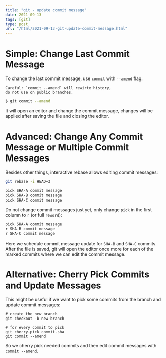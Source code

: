 ```yaml
---
title: "git - update commit message"
date: 2021-09-13
tags: [git]
type: post
url: "/html/2021-09-13-git-update-commit-message.html"
---
```


# Simple: Change Last Commit Message

To change the last commit message, use `commit` with `--amend` flag:

```
Careful: `commit --amend` will rewirte history,
do not use on public branches.
```

```bash
$ git commit --amend
```

It will open an editor and change the commit message, changes will be applied after saving the file and closing the editor.

# Advanced: Change Any Commit Message or Multiple Commit Messages

Besides other things, interactive rebase allows editing commit messages:

```bash
git rebase -i HEAD~3

pick SHA-A commit message
pick SHA-B commit message
pick SHA-C commit message
```

Do not change commit messages just yet, only change `pick` in the first column to `r` (or full `reword`):

```bash
pick SHA-A commit message
r SHA-B commit message
r SHA-C commit message
```

Here we schedule commit message update for `SHA-B` and `SHA-C` commits.
After the file is saved, git will open the editor once more for each of the marked commits where we can edit the commit message.

<!-- more -->

# Alternative: Cherry Pick Commits and Update Messages

This might be useful if we want to pick some commits from the branch and update commit messages:

```
# create the new branch
git checkout -b new-branch

# for every commit to pick
git cherry-pick commit-sha
git commit --amend
```

So we cherry pick needed commits and then edit commit messages with `commit --amend`.
